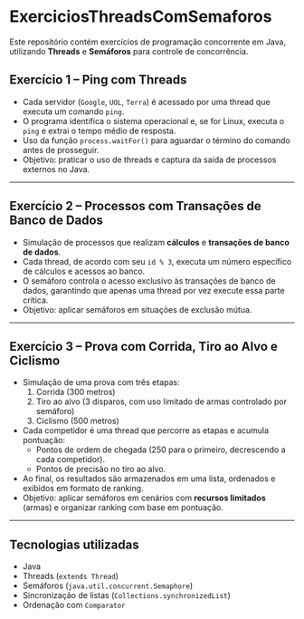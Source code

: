 # ExerciciosThreadsComSemaforos

Este repositório contém exercícios de programação concorrente em Java, utilizando **Threads** e **Semáforos** para controle de concorrência.

## Exercício 1 – Ping com Threads
- Cada servidor (`Google`, `UOL`, `Terra`) é acessado por uma thread que executa um comando `ping`.
- O programa identifica o sistema operacional e, se for Linux, executa o `ping` e extrai o tempo médio de resposta.
- Uso da função `process.waitFor()` para aguardar o término do comando antes de prosseguir.
- Objetivo: praticar o uso de threads e captura da saída de processos externos no Java.

---

## Exercício 2 – Processos com Transações de Banco de Dados
- Simulação de processos que realizam **cálculos** e **transações de banco de dados**.
- Cada thread, de acordo com seu `id % 3`, executa um número específico de cálculos e acessos ao banco.
- O semáforo controla o acesso exclusivo às transações de banco de dados, garantindo que apenas uma thread por vez execute essa parte crítica.
- Objetivo: aplicar semáforos em situações de exclusão mútua.

---

## Exercício 3 – Prova com Corrida, Tiro ao Alvo e Ciclismo
- Simulação de uma prova com três etapas:
  1. Corrida (300 metros)
  2. Tiro ao alvo (3 disparos, com uso limitado de armas controlado por semáforo)
  3. Ciclismo (500 metros)
- Cada competidor é uma thread que percorre as etapas e acumula pontuação:
  - Pontos de ordem de chegada (250 para o primeiro, decrescendo a cada competidor).
  - Pontos de precisão no tiro ao alvo.
- Ao final, os resultados são armazenados em uma lista, ordenados e exibidos em formato de ranking.
- Objetivo: aplicar semáforos em cenários com **recursos limitados** (armas) e organizar ranking com base em pontuação.

---

## Tecnologias utilizadas
- Java
- Threads (`extends Thread`)
- Semáforos (`java.util.concurrent.Semaphore`)
- Sincronização de listas (`Collections.synchronizedList`)
- Ordenação com `Comparator`